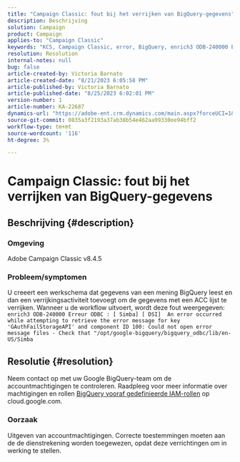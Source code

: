 ```yaml
---
title: "Campaign Classic: fout bij het verrijken van BigQuery-gegevens"
description: Beschrijving
solution: Campaign
product: Campaign
applies-to: "Campaign Classic"
keywords: "KCS, Campaign Classic, error, BigQuery, enrich3 ODB-240000 Erreur ODBC"
resolution: Resolution
internal-notes: null
bug: false
article-created-by: Victoria Barnato
article-created-date: "8/21/2023 6:05:58 PM"
article-published-by: Victoria Barnato
article-published-date: "8/25/2023 6:02:01 PM"
version-number: 1
article-number: KA-22687
dynamics-url: "https://adobe-ent.crm.dynamics.com/main.aspx?forceUCI=1&pagetype=entityrecord&etn=knowledgearticle&id=7d771c5f-4d40-ee11-bdf3-6045bd0065b6"
source-git-commit: 0835a3f2193a37ab38b54e462aa99330ee94bff2
workflow-type: tm+mt
source-wordcount: '116'
ht-degree: 3%

---
```


# Campaign Classic: fout bij het verrijken van BigQuery-gegevens

## Beschrijving {#description}


### Omgeving

Adobe Campaign Classic v8.4.5



### Probleem/symptomen

U creeert een werkschema dat gegevens van een mening BigQuery leest en dan een verrijkingsactiviteit toevoegt om de gegevens met een ACC lijst te verrijken. Wanneer u de workflow uitvoert, wordt deze fout weergegeven:  
`enrich3 ODB-240000 Erreur ODBC : [ Simba] [ DSI]  An error occurred while attempting to retrieve the error message for key 'GAuthFailStorageAPI' and component ID 100: Could not open error message files - Check that "/opt/google-bigquery/bigquery_odbc/lib/en-US/Simba`


## Resolutie {#resolution}


Neem contact op met uw Google BigQuery-team om de accountmachtigingen te controleren. Raadpleeg voor meer informatie over machtigingen en rollen [BigQuery vooraf gedefinieerde IAM-rollen](https://cloud.google.com/bigquery/docs/access-control#bigquery) op cloud.google.com.

### <b>Oorzaak</b>

Uitgeven van accountmachtigingen. Correcte toestemmingen moeten aan de de dienstrekening worden toegewezen, opdat deze verrichtingen om in werking te stellen.
